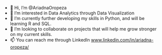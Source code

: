 - 👋 Hi, I’m @AriadnaOropeza
- 👀 I’m interested in Data Analytics through Data Visualization
- 🌱 I’m currently further developing my skills in Python, and will be learning R and SQL.
- 💞️ I’m looking to collaborate on projects that will help me grow stronger on my current skills. 
- 📫 You can reach me through LinkedIn www.linkedin.com/in/ariadna-oropeza/

<!---
AriadnaOropeza/AriadnaOropeza is a ✨ special ✨ repository because its `README.md` (this file) appears on your GitHub profile.
You can click the Preview link to take a look at your changes.
--->
